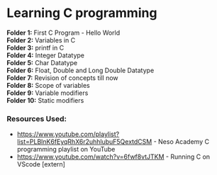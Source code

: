 # Learning C programming

**Folder 1:** First C Program - Hello World <br>
**Folder 2:** Variables in C <br>
**Folder 3:** printf in C <br>
**Folder 4:** Integer Datatype <br>
**Folder 5:** Char Datatype <br>
**Folder 6:** Float, Double and Long Double Datatype <br>
**Folder 7:** Revision of concepts till now <br>
**Folder 8:** Scope of variables <br>
**Folder 9:** Variable modifiers <br>
**Folder 10:** Static modifiers <br>


### Resources Used:

- https://www.youtube.com/playlist?list=PLBlnK6fEyqRhX6r2uhhlubuF5QextdCSM - Neso Academy C programming playlist on YouTube
- https://www.youtube.com/watch?v=6fwf8vtJTKM - Running C on VScode [extern]